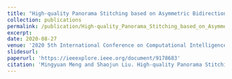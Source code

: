 ```yaml
---
title: "High-quality Panorama Stitching based on Asymmetric Bidirectional Optical Flow"
collection: publications
permalink: /publication/High-quality_Panorama_Stitching_based_on_Asymmetric_Bidirectional_Optical_Flow
excerpt: 
date: 2020-08-27
venue: '2020 5th International Conference on Computational Intelligence and Applications (ICCIA)'
slidesurl: 
paperurl: 'https://ieeexplore.ieee.org/document/9178683'
citation: 'Mingyuan Meng and Shaojun Liu. High-quality Panorama Stitching based on Asymmetric Bidirectional Optical Flow. In International Conference on Computational Intelligence and Applications (ICCIA), pages 118-122, 2020.'
---
```

